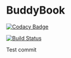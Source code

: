 # BuddyBook
[![Codacy Badge](https://api.codacy.com/project/badge/Grade/bfb45424460e4a4e8f006c23ae3a48b9)](https://www.codacy.com/app/victoraldir/BuddyBook?utm_source=github.com&utm_medium=referral&utm_content=victoraldir/BuddyBook&utm_campaign=badger)

[![Build Status](https://travis-ci.org/victoraldir/BuddyBook.svg?branch=master)](https://travis-ci.org/victoraldir/BuddyBook)

Test commit